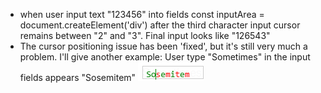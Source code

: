 - when user input text "123456" into fields const inputArea = document.createElement('div') after the third character input cursor remains between "2" and "3". Final input looks like "126543"
- The cursor positioning issue has been 'fixed', but it's still very much a problem. I'll give another example:
User type "Sometimes" in the input fields appears "Sosemitem"
![alt text](sometimes.png)
